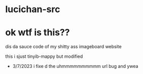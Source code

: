 # lucichan-src
# ok wtf is this??
dis da sauce code of my shitty ass imageboard website

 this i sjust tinyib-mappy but modified

+ 3/7/2023 i fixe d the uhmmmmmmmmmm url bug and ywea

